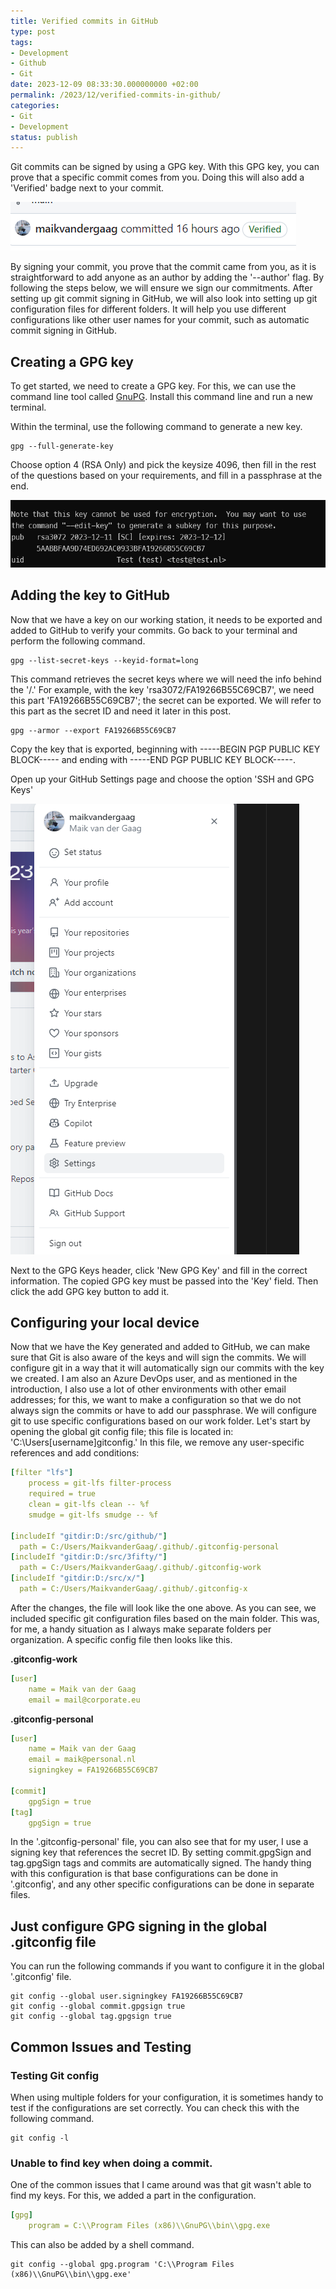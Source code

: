 ```yaml
---
title: Verified commits in GitHub
type: post
tags:
- Development
- Github
- Git
date: 2023-12-09 08:33:30.000000000 +02:00
permalink: /2023/12/verified-commits-in-github/
categories:
- Git
- Development
status: publish
---
```


Git commits can be signed by using a GPG key. With this GPG key, you can prove that a specific commit comes from you. Doing this will also add a 'Verified' badge next to your commit.

![Verfified Commit](/assets/images/2023/github-verified.png)

By signing your commit, you prove that the commit came from you, as it is straightforward to add anyone as an author by adding the '--author' flag. By following the steps below, we will ensure we sign our commitments.
After setting up git commit signing in GitHub, we will also look into setting up git configuration files for different folders. It will help you use different configurations like other user names for your commit, such as automatic commit signing in GitHub.

## Creating a GPG key
To get started, we need to create a GPG key. For this, we can use the command line tool called [GnuPG](https://www.gnupg.org/download/). Install this command line and run a new terminal.

Within the terminal, use the following command to generate a new key.

```shell
gpg --full-generate-key
```

Choose option 4 (RSA Only) and pick the keysize 4096, then fill in the rest of the questions based on your requirements, and fill in a passphrase at the end.

![Generated Key](/assets/images/2023/github-generated-key.png)

## Adding the key to GitHub
Now that we have a key on our working station, it needs to be exported and added to GitHub to verify your commits. Go back to your terminal and perform the following command.

```shell
gpg --list-secret-keys --keyid-format=long
```

This command retrieves the secret keys where we will need the info behind the '/.' For example, with the key 'rsa3072/FA19266B55C69CB7', we need this part 'FA19266B55C69CB7'; the secret can be exported. We will refer to this part as the secret ID and need it later in this post.

```shell
gpg --armor --export FA19266B55C69CB7
```

Copy the key that is exported, beginning with -----BEGIN PGP PUBLIC KEY BLOCK----- and ending with -----END PGP PUBLIC KEY BLOCK-----.

Open up your GitHub Settings page and choose the option 'SSH and GPG Keys'

![GitHub settings](/assets/images/2023/github-settings.png)

Next to the GPG Keys header, click 'New GPG Key' and fill in the correct information. The copied GPG key must be passed into the 'Key' field. Then click the add GPG key button to add it.

## Configuring your local device

Now that we have the Key generated and added to GitHub, we can make sure that Git is also aware of the keys and will sign the commits. We will configure git in a way that it will automatically sign our commits with the key we created. I am also an Azure DevOps user, and as mentioned in the introduction, I also use a lot of other environments with other email addresses; for this, we want to make a configuration so that we do not always sign the commits or have to add our passphrase.
We will configure git to use specific configurations based on our work folder. Let's start by opening the global git config file; this file is located in: 'C:\Users\[username]gitconfig.' In this file, we remove any user-specific references and add conditions:

```yaml
[filter "lfs"]
	process = git-lfs filter-process
	required = true
	clean = git-lfs clean -- %f
	smudge = git-lfs smudge -- %f

[includeIf "gitdir:D:/src/github/"]
  path = C:/Users/MaikvanderGaag/.github/.gitconfig-personal
[includeIf "gitdir:D:/src/3fifty/"]
  path = C:/Users/MaikvanderGaag/.github/.gitconfig-work
[includeIf "gitdir:D:/src/x/"]
  path = C:/Users/MaikvanderGaag/.github/.gitconfig-x
```

After the changes, the file will look like the one above. As you can see, we included specific git configuration files based on the main folder. This was, for me, a handy situation as I always make separate folders per organization. A specific config file then looks like this.

**.gitconfig-work**

```yaml
[user]
	name = Maik van der Gaag
	email = mail@corporate.eu
```

**.gitconfig-personal**

```yaml
[user]
	name = Maik van der Gaag
	email = maik@personal.nl
	signingkey = FA19266B55C69CB7

[commit]
	gpgSign = true
[tag]
	gpgSign = true
```


In the '.gitconfig-personal' file, you can also see that for my user, I use a signing key that references the secret ID. By setting commit.gpgSign and tag.gpgSign tags and commits are automatically signed. The handy thing with this configuration is that base configurations can be done in '.gitconfig', and any other specific configurations can be done in separate files.

## Just configure GPG signing in the global .gitconfig file

You can run the following commands if you want to configure it in the global '.gitconfig' file.

```Shell
git config --global user.signingkey FA19266B55C69CB7
git config --global commit.gpgsign true
git config --global tag.gpgsign true
```

## Common Issues and Testing

### Testing Git config
When using multiple folders for your configuration, it is sometimes handy to test if the configurations are set correctly. You can check this with the following command.

```Shell
git config -l
```

### Unable to find key when doing a commit.

One of the common issues that I came around was that git wasn't able to find my keys. For this, we added a part in the configuration.

```yaml
[gpg]
	program = C:\\Program Files (x86)\\GnuPG\\bin\\gpg.exe
```

This can also be added by a shell command.

```Shell
git config --global gpg.program 'C:\\Program Files (x86)\\GnuPG\\bin\\gpg.exe'
```


